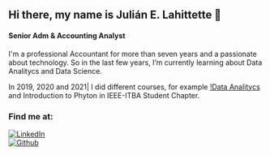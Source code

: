 ## Hi there, my name is Julián E. Lahittette 👋

#### Senior Adm & Accounting Analyst

I'm a professional Accountant for more than seven years and a passionate about technology. So in the last few years, I’m currently learning about Data Analitycs and Data Science.

In 2019, 2020 and 2021| I did different courses, for example [!Data Analitycs](https://www.coderhouse.com/online/data-analytics) and Introduction to Phyton in IEEE-ITBA Student Chapter.

### Find me at:

[![LinkedIn](https://img.shields.io/badge/LinkedIn-Julian_Ezequiel_Lahittette-101010?style=flat&logo=linkedin&logoColor=white&labelColor=007785)</br>](https://www.linkedin.com/in/julian-ezequiel-lahittette/)
[![Github](https://img.shields.io/badge/Github-JuLahitte-101010?style=flat&logo=github&logoColor=white&labelColor=C70039)</br>](https://julahitte.github.io/)



<!--
**JuLahitte/JuLahitte** is a ✨ _special_ ✨ repository because its `README.md` (this file) appears on your GitHub profile.

Here are some ideas to get you started:

- 🔭 I’m currently working on Accounting
- 🌱 I’m currently learning about Data Analitycs and Data Science
- 👯 I’m looking to collaborate on ...
- 🤔 I’m looking for help with ...
- 💬 Ask me about ...
- 📫 How to reach me: ...
- 😄 Pronouns: ...
- ⚡ Fun fact: ...
-->
